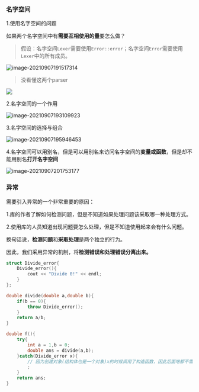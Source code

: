 ### 名字空间

1.使用名字空间的问题

如果两个名字空间中有**需要互相使用的量**要怎么做？

>假设：名字空间`Lexer`需要使用`Error::error`；名字空间`Error`需要使用`Lexer`中的所有成员。

![image-20210907191517314](https://gitee.com/ccnuktd/pic-bed/raw/master/img/202109071915971.png)

> 没看懂这两个parser

![](https://gitee.com/ccnuktd/pic-bed/raw/master/img/202109071919454.png)

2.名字空间的一个作用

![image-20210907193109923](https://gitee.com/ccnuktd/pic-bed/raw/master/img/202109071931534.png)

3.名字空间的选择与组合

![image-20210907195946453](https://gitee.com/ccnuktd/pic-bed/raw/master/img/202109071959028.png)

4.名字空间可以用别名，但是可以用别名来访问名字空间的**变量或函数**，但是却不能用别名**打开名字空间**

![image-20210907201753177](https://gitee.com/ccnuktd/pic-bed/raw/master/img/202109072017460.png)

### 异常

需要引入异常的一个非常重要的原因：

1.库的作者了解如何检测问题，但是不知道如果处理问题该采取哪一种处理方式。

2.使用库的人员知道出现问题要怎么处理，但是不知道使用起来会有什么问题。

换句话说，**检测问题**和**采取处理**是两个独立的行为。

因此，我们采用异常的机制，将**检测错误和处理错误分离出来。**

```cpp
struct Divide_error{
	Divide_error(){
        cout << "Divide 0!" << endl;
    }
};

double divide(double a,double b){
	if(b == 0){
        throw Divide_error();
    }
    return a/b;
}

double f(){
    try{
        int a = 1,b = 0;
        double ans = divide(a,b); 
    }catch(Divide_error x){
        // 因为创建对象(结构体也是一个对象)x的时候调用了构造函数，因此后面啥都不需要做
        ;
    }
    return ans;
}
```

